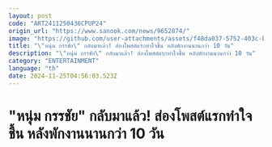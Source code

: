 ```yaml
---
layout: post
code: "ART2411250436CPUP24"
origin_url: "https://www.sanook.com/news/9652874/"
image: "https://github.com/user-attachments/assets/f48da037-5752-403c-b801-0cc882ec28fb"
title: "\"หนุ่ม กรรชัย\" กลับมาแล้ว! ส่องโพสต์แรกทำใจชื้น หลังพักงานนานกว่า 10 วัน"
description: "\"หนุ่ม กรรชัย\" กลับมาแล้ว! ส่องโพสต์แรกทำใจชื้น หลังพักงานนานกว่า 10 วัน"
category: "ENTERTAINMENT"
language: "th"
date: 2024-11-25T04:56:03.523Z
---
```


# "หนุ่ม กรรชัย" กลับมาแล้ว! ส่องโพสต์แรกทำใจชื้น หลังพักงานนานกว่า 10 วัน